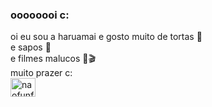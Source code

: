 ### oooooooi c:

oi eu sou a haruamai e gosto muito de tortas 🥧 <br>
e sapos 🐸<br>
e filmes malucos 🚁🎬<br>
muito prazer c:<br>
<img align="center" alt="naofunfa" height="30" width="40" src="https://media.tenor.com/videos/27c5478989f6c88874aba188ea34f1a5/mp4"    >



